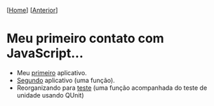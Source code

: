 \[[Home](https://github.com/kyriosdata/js)\] \[[Anterior](../../documentos/familiarizar.md)\]

# Meu primeiro contato com JavaScript...

- Meu [primeiro](primeiro) aplicativo.
- [Segundo](segundo) aplicativo (uma função).
- Reorganizando para [teste](teste) (uma função acompanhada do teste de unidade usando QUnit)
